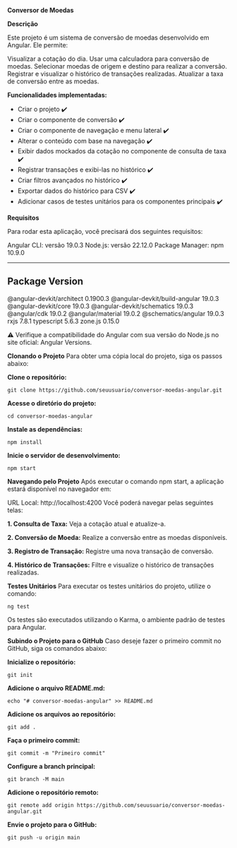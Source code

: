 **Conversor de Moedas**

**Descrição**

Este projeto é um sistema de conversão de moedas desenvolvido em Angular. Ele permite:

Visualizar a cotação do dia.
Usar uma calculadora para conversão de moedas.
Selecionar moedas de origem e destino para realizar a conversão.
Registrar e visualizar o histórico de transações realizadas.
Atualizar a taxa de conversão entre as moedas.

**Funcionalidades implementadas:**
- Criar o projeto ✔️
- Criar o componente de conversão ✔️
- Criar o componente de navegação e menu lateral ✔️
- Alterar o conteúdo com base na navegação ✔️
- Exibir dados mockados da cotação no componente de consulta de taxa ✔️
- Registrar transações e exibi-las no histórico ✔️
- Criar filtros avançados no histórico ✔️
- Exportar dados do histórico para CSV ✔️
- Adicionar casos de testes unitários para os componentes principais ✔️
  
**Requisitos**

Para rodar esta aplicação, você precisará dos seguintes requisitos:

Angular CLI: versão 19.0.3
Node.js: versão 22.12.0
Package Manager: npm 10.9.0

--------------------------------------
**Package**                   **Version**
---------------------------------------------------------
@angular-devkit/architect       0.1900.3
@angular-devkit/build-angular   19.0.3
@angular-devkit/core            19.0.3
@angular-devkit/schematics      19.0.3
@angular/cdk                    19.0.2
@angular/material               19.0.2
@schematics/angular             19.0.3
rxjs                            7.8.1
typescript                      5.6.3
zone.js                         0.15.0

⚠️ Verifique a compatibilidade do Angular com sua versão do Node.js no site oficial: Angular Versions.

**Clonando o Projeto**
Para obter uma cópia local do projeto, siga os passos abaixo:

**Clone o repositório:**
```
git clone https://github.com/seuusuario/conversor-moedas-angular.git
```

**Acesse o diretório do projeto:**
```
cd conversor-moedas-angular
```

**Instale as dependências:**
```
npm install
```

**Inicie o servidor de desenvolvimento:**
```
npm start
```

**Navegando pelo Projeto**
Após executar o comando npm start, a aplicação estará disponível no navegador em:

URL Local: http://localhost:4200
Você poderá navegar pelas seguintes telas:

**1. Consulta de Taxa:** Veja a cotação atual e atualize-a.

**2. Conversão de Moeda:** Realize a conversão entre as moedas disponíveis.

**3. Registro de Transação:** Registre uma nova transação de conversão.

**4. Histórico de Transações:** Filtre e visualize o histórico de transações realizadas.


**Testes Unitários**
Para executar os testes unitários do projeto, utilize o comando:
```
ng test
```
Os testes são executados utilizando o Karma, o ambiente padrão de testes para Angular.

**Subindo o Projeto para o GitHub**
Caso deseje fazer o primeiro commit no GitHub, siga os comandos abaixo:

**Inicialize o repositório:**
```
git init
```

**Adicione o arquivo README.md:**
```
echo "# conversor-moedas-angular" >> README.md
```

**Adicione os arquivos ao repositório:**
```
git add .
```

**Faça o primeiro commit:**
```
git commit -m "Primeiro commit"
```

**Configure a branch principal:**
```
git branch -M main
```

**Adicione o repositório remoto:**
```
git remote add origin https://github.com/seuusuario/conversor-moedas-angular.git
```

**Envie o projeto para o GitHub:**
```
git push -u origin main
```
